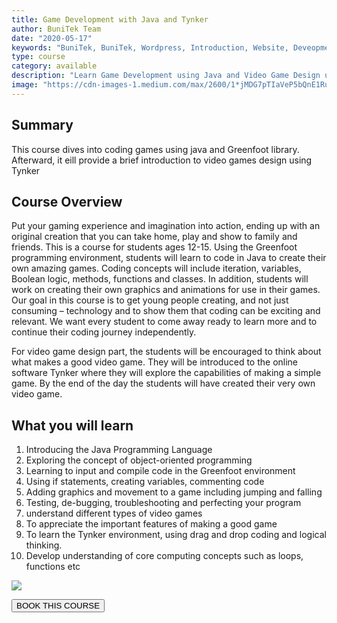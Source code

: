 ```yaml
---
title: Game Development with Java and Tynker
author: BuniTek Team
date: "2020-05-17"
keywords: "BuniTek, BuniTek, Wordpress, Introduction, Website, Deveopment"
type: course
category: available
description: "Learn Game Development using Java and Video Game Design using Tynker"
image: "https://cdn-images-1.medium.com/max/2600/1*jMDG7pTIaVeP5bQnE1RuXg.png"
---
```


<div class ="markdown__content">
<h2 class='markdown__section'> <span class="test">Summary</span> </h2>
  <p class="markdown_paragraph ">
    This course dives into coding games using java and Greenfoot library. Afterward, it eill provide a brief introduction to video games design using Tynker
  </p>


<h2 class='markdown__section'> Course Overview </h2>
  <p class="markdown_paragraph">
  Put your gaming experience and imagination into action, ending up with an original creation that you can take home, play and show to family and friends. This is a course for students ages 12-15. Using the Greenfoot programming environment, students will learn to code in Java to create their own amazing games. Coding concepts will include iteration, variables, Boolean logic, methods, functions and classes. In addition, students will work on creating their own graphics and animations for use in their games. Our goal in this course is to get young people creating, and not just consuming – technology and to show them that coding can be exciting and relevant. We want every student to come away ready to learn more and to continue their coding journey independently. 

  </p>

  <p>
  For video game design part, the students will be encouraged to think about what makes a good video game. They will be introduced to the online software Tynker where they will explore the capabilities of making a simple game. By the end of the day the students will have created their very own video game. 
  </p>



<h2 class='markdown__section'>  What you will learn </h2>
  <ol>
    <li>Introducing the Java Programming Language </li>
    <li>Exploring the concept of object-oriented programming</li>
    <li>Learning to input and compile code in the Greenfoot environment </li>
    <li>Using if statements, creating variables, commenting code  </li>
    <li>Adding graphics and movement to a game including jumping and falling</li>
    <li>Testing, de-bugging, troubleshooting and perfecting your program </li>
    <li>understand different types of video games </li>
    <li>To appreciate the important features of making a good game </li>
    <li>To learn the Tynker environment, using drag and drop coding and logical thinking. </li>
    <li>Develop understanding of core computing concepts such as loops, functions etc </li>
  </ol>

<img class="markdown__image" src="https://sylvan.tynker.com/image/course/school/programming-201-game-sidescroller-survival.jpg" />

<a href="course/enRoll"><button class="markdown__button is-primary has-bg-primary">BOOK THIS COURSE <div class="markdown__button__overlay"></div></button> </a>


</div>

